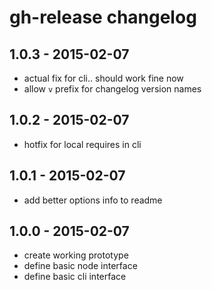 # gh-release changelog

## 1.0.3 - 2015-02-07
* actual fix for cli.. should work fine now
* allow `v` prefix for changelog version names

## 1.0.2 - 2015-02-07
* hotfix for local requires in cli

## 1.0.1 - 2015-02-07
* add better options info to readme

## 1.0.0 - 2015-02-07
* create working prototype
* define basic node interface
* define basic cli interface
